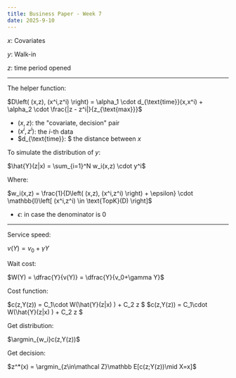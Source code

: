 ```yaml
---
title: Business Paper - Week 7
date: 2025-9-10 
---
```


$x$: Covariates 

$y$: Walk-in 

$z$: time period opened 

---

The helper function:

$D\left( (x,z), (x^i,z^i) \right) = \alpha_1 \cdot d_{\text{time}}(x,x^i) + \alpha_2 \cdot \frac{|z - z^i|}{z_{\text{max}}}$
- $(x,z)$: the "covariate, decision" pair 
- $(x^i, z^i)$: the $i$-th data 
- $d_{\text{time}}: $ the distance between $x$

To simulate the distribution of $y$:

$\hat{Y}(z|x) = \sum_{i=1}^N w_i(x,z) \cdot y^i$

Where:

$w_i(x,z) = \frac{1}{D\left( (x,z), (x^i,z^i) \right) + \epsilon} \cdot \mathbb{I}\left[ (x^i,z^i) \in \text{TopK}(D) \right]$

- $\epsilon$: in case the denominator is $0$


---

Service speed:

$v(Y) = v_0 + \gamma Y$

Wait cost:

$W(Y) = \dfrac{Y}{v(Y)} = \dfrac{Y}{v_0+\gamma Y}$

Cost function:

$c(z,Y(z)) = C_1\cdot W(\hat{Y}(z|x) ) + C_2 z $
$c(z,Y(z)) = C_1\cdot W(\hat{Y}(z|x) ) + C_2 z $



Get distribution:

$\argmin_{w_i}c(z,Y(z))$

Get decision:

$z^*(x) = \argmin_{z\in\mathcal Z}\mathbb E[c(z;Y(z))\mid X=x]$

